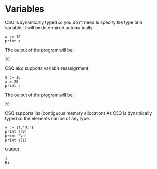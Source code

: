 # Variables

CSQ is dynamically typed so you don't need to specify the type of a variable. It will be determined automatically.

```csq
a := 10
print a
```

The output of the program will be:

```bash
10
```

CSQ also supports variable reassignment.

```csq
a := 10
a = 20
print a
```

The output of the program will be:

```bash
20
```

CSQ supports list (contiguous memory allocation)
As CSQ is dynamically typed so the elements can be of any type.
```csq
a := {1,'Hi'}
print a[0]
print '\n'
print a[1]
```
Output
```
1
Hi
```
